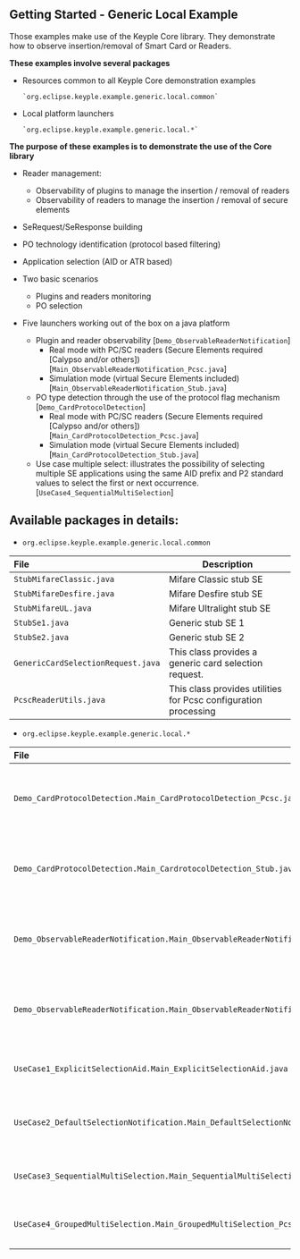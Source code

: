 Getting Started - Generic Local Example
---

Those examples make use of the Keyple Core library. They demonstrate how to observe insertion/removal of Smart Card or Readers.

**These examples involve several packages**

- Resources common to all Keyple Core demonstration examples

      `org.eclipse.keyple.example.generic.local.common`
      
- Local platform launchers

      `org.eclipse.keyple.example.generic.local.*`
      
**The purpose of these examples is to demonstrate the use of the Core library**

  * Reader management:
    * Observability of plugins to manage the insertion / removal of readers
    * Observability of readers to manage the insertion / removal of secure elements
  * SeRequest/SeResponse building
  * PO technology identification (protocol based filtering)
  * Application selection (AID or ATR based)
  * Two basic scenarios
    * Plugins and readers monitoring
    * PO selection

* Five launchers working out of the box on a java platform

  * Plugin and reader observability [`Demo_ObservableReaderNotification`]
    * Real mode with PC/SC readers (Secure Elements required [Calypso and/or others]) [`Main_ObservableReaderNotification_Pcsc.java`]
    * Simulation mode (virtual Secure Elements included) [`Main_ObservableReaderNotification_Stub.java`]
  * PO type detection through the use of the protocol flag mechanism [`Demo_CardProtocolDetection`] 
    * Real mode with PC/SC readers (Secure Elements required [Calypso and/or others]) [`Main_CardProtocolDetection_Pcsc.java`]
    * Simulation mode (virtual Secure Elements included) [`Main_CardProtocolDetection_Stub.java`]
  * Use case multiple select: illustrates the possibility of selecting multiple SE applications using the same AID prefix and P2 standard values to select the first or next occurrence. [`UseCase4_SequentialMultiSelection`]
  
Available packages in details:
--
  - `org.eclipse.keyple.example.generic.local.common`

|File|Description|
|:---|---|
|`StubMifareClassic.java`|Mifare Classic stub SE|
|`StubMifareDesfire.java`|Mifare Desfire stub SE|
|`StubMifareUL.java`|Mifare Ultralight stub SE|
|`StubSe1.java`|Generic stub SE 1|
|`StubSe2.java`|Generic stub SE 2|
|`GenericCardSelectionRequest.java`|This class provides a generic card selection request.|
|`PcscReaderUtils.java`|This class provides utilities for Pcsc configuration processing|

  - `org.eclipse.keyple.example.generic.local.*`

|File|Description|
|:---|---|
|`Demo_CardProtocolDetection.Main_CardProtocolDetection_Pcsc.java`|Main class for the protocol detection example (PC/SC)|
|`Demo_CardProtocolDetection.Main_CardrotocolDetection_Stub.java`|Main class for the protocol detection example (stub)|
|`Demo_ObservableReaderNotification.Main_ObservableReaderNotification_Pcsc.java`|Main class for the plugin/reader observability example (PC/SC)|
|`Demo_ObservableReaderNotification.Main_ObservableReaderNotification_Stub.java`|Main class for the plugin/reader observability example (stub)|
|`UseCase1_ExplicitSelectionAid.Main_ExplicitSelectionAid.java`|Operate an explicit Selection Aid (PC/SC)|
|`UseCase2_DefaultSelectionNotification.Main_DefaultSelectionNotification_Pcsc.java`|Configure a default Selection Notification (PC/SC)|
|`UseCase3_SequentialMultiSelection.Main_SequentialMultiSelection_Pcsc.java`|Illustrates the use of the select next mechanism|
|`UseCase4_GroupedMultiSelection.Main_GroupedMultiSelection_Pcsc.java`|Illustrates the use of the select next mechanism|
